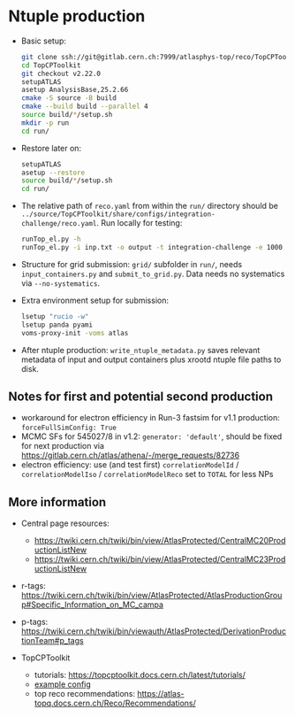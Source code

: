 # Ntuple production

- Basic setup:

    ```bash
    git clone ssh://git@gitlab.cern.ch:7999/atlasphys-top/reco/TopCPToolkit.git
    cd TopCPToolkit
    git checkout v2.22.0
    setupATLAS
    asetup AnalysisBase,25.2.66
    cmake -S source -B build
    cmake --build build --parallel 4
    source build/*/setup.sh
    mkdir -p run
    cd run/
    ```

- Restore later on:

    ```bash
    setupATLAS
    asetup --restore
    source build/*/setup.sh
    cd run/
    ```

- The relative path of `reco.yaml` from within the `run/` directory should be `../source/TopCPToolkit/share/configs/integration-challenge/reco.yaml`. Run locally for testing:

    ```bash
    runTop_el.py -h
    runTop_el.py -i inp.txt -o output -t integration-challenge -e 1000
    ```

- Structure for grid submission: `grid/` subfolder in `run/`, needs `input_containers.py` and `submit_to_grid.py`. Data needs no systematics via `--no-systematics`.

- Extra environment setup for submission:

    ```bash
    lsetup "rucio -w"
    lsetup panda pyami
    voms-proxy-init -voms atlas
    ```

- After ntuple production: `write_ntuple_metadata.py` saves relevant metadata of input and output containers plus xrootd ntuple file paths to disk.

## Notes for first and potential second production

- workaround for electron efficiency in Run-3 fastsim for v1.1 production: `forceFullSimConfig: True`
- MCMC SFs for 545027/8 in v1.2: `generator: 'default'`, should be fixed for next production via https://gitlab.cern.ch/atlas/athena/-/merge_requests/82736
- electron efficiency: use (and test first) `correlationModelId` / `correlationModelIso` / `correlationModelReco` set to `TOTAL` for less NPs

## More information

- Central page resources:

    - https://twiki.cern.ch/twiki/bin/view/AtlasProtected/CentralMC20ProductionListNew
    - https://twiki.cern.ch/twiki/bin/view/AtlasProtected/CentralMC23ProductionListNew

- r-tags: https://twiki.cern.ch/twiki/bin/view/AtlasProtected/AtlasProductionGroup#Specific_Information_on_MC_campa
- p-tags: https://twiki.cern.ch/twiki/bin/viewauth/AtlasProtected/DerivationProductionTeam#p_tags

- TopCPToolkit

    - tutorials: https://topcptoolkit.docs.cern.ch/latest/tutorials/
    - [example config](https://gitlab.cern.ch/atlasphys-top/reco/TopCPToolkit/-/blob/main/source/TopCPToolkit/share/configs/exampleTtbarLjets/reco.yaml)
    - top reco recommendations: https://atlas-topq.docs.cern.ch/Reco/Recommendations/
